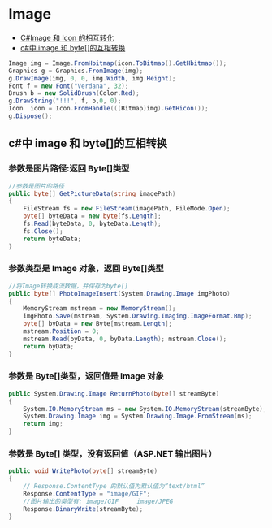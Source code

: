 # Image

- [C#Image 和 Icon 的相互转化](https://www.cnblogs.com/qq1223558/p/3651573.html)
- [c#中 image 和 byte[]的互相转换](https://www.cnblogs.com/zxk3200/articles/4244132.html)

```C#
Image img = Image.FromHbitmap(icon.ToBitmap().GetHbitmap());
Graphics g = Graphics.FromImage(img);
g.DrawImage(img, 0, 0, img.Width, img.Height);
Font f = new Font("Verdana", 32);
Brush b = new SolidBrush(Color.Red);
g.DrawString("!!!", f, b,0, 0);
Icon  icon = Icon.FromHandle(((Bitmap)img).GetHicon());
g.Dispose();
```

## c#中 image 和 byte[]的互相转换

### 参数是图片路径:返回 Byte[]类型

```C#
//参数是图片的路径
public byte[] GetPictureData(string imagePath)
{
    FileStream fs = new FileStream(imagePath, FileMode.Open);
    byte[] byteData = new byte[fs.Length];
    fs.Read(byteData, 0, byteData.Length);
    fs.Close();
    return byteData;
}
```

### 参数类型是 Image 对象，返回 Byte[]类型

```C#
//将Image转换成流数据，并保存为byte[]
public byte[] PhotoImageInsert(System.Drawing.Image imgPhoto)
{
    MemoryStream mstream = new MemoryStream();
    imgPhoto.Save(mstream, System.Drawing.Imaging.ImageFormat.Bmp);
    byte[] byData = new Byte[mstream.Length];
    mstream.Position = 0;
    mstream.Read(byData, 0, byData.Length); mstream.Close();
    return byData;
}
```

### 参数是 Byte[]类型，返回值是 Image 对象

```C#
public System.Drawing.Image ReturnPhoto(byte[] streamByte)
{
    System.IO.MemoryStream ms = new System.IO.MemoryStream(streamByte);
    System.Drawing.Image img = System.Drawing.Image.FromStream(ms);
    return img;
}
```

### 参数是 Byte[] 类型，没有返回值（ASP.NET 输出图片）

```C#
public void WritePhoto(byte[] streamByte)
{
    // Response.ContentType 的默认值为默认值为“text/html”
    Response.ContentType = "image/GIF";
    //图片输出的类型有: image/GIF     image/JPEG
    Response.BinaryWrite(streamByte);
}
```
